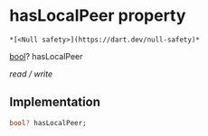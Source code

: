 


# hasLocalPeer property




    *[<Null safety>](https://dart.dev/null-safety)*


[bool](https://api.flutter.dev/flutter/dart-core/bool-class.html)? hasLocalPeer
  
_read / write_






## Implementation

```dart
bool? hasLocalPeer;


```







